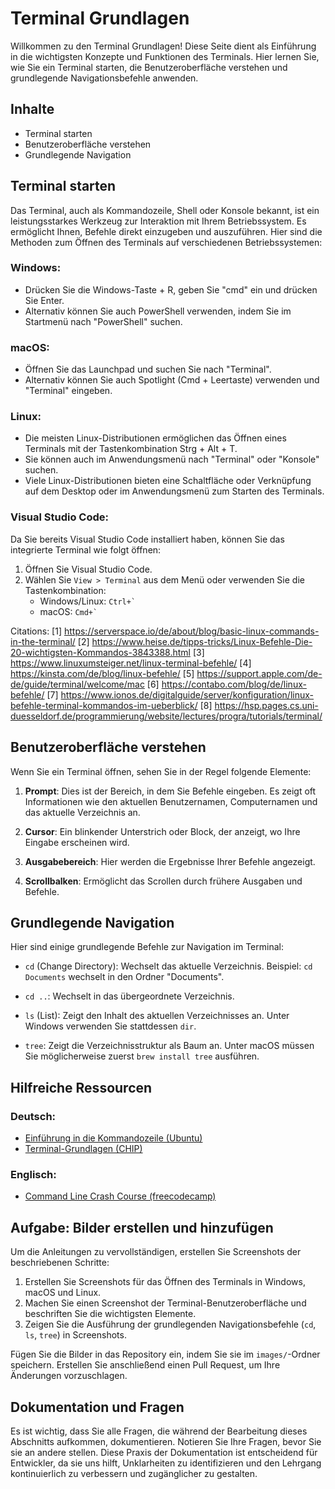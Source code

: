 # Terminal Grundlagen

Willkommen zu den Terminal Grundlagen! Diese Seite dient als Einführung in die wichtigsten Konzepte und Funktionen des Terminals. Hier lernen Sie, wie Sie ein Terminal starten, die Benutzeroberfläche verstehen und grundlegende Navigationsbefehle anwenden.

## Inhalte

- Terminal starten
- Benutzeroberfläche verstehen
- Grundlegende Navigation

## Terminal starten

Das Terminal, auch als Kommandozeile, Shell oder Konsole bekannt, ist ein leistungsstarkes Werkzeug zur Interaktion mit Ihrem Betriebssystem. Es ermöglicht Ihnen, Befehle direkt einzugeben und auszuführen. Hier sind die Methoden zum Öffnen des Terminals auf verschiedenen Betriebssystemen:

### Windows:
- Drücken Sie die Windows-Taste + R, geben Sie "cmd" ein und drücken Sie Enter.
- Alternativ können Sie auch PowerShell verwenden, indem Sie im Startmenü nach "PowerShell" suchen.

### macOS:
- Öffnen Sie das Launchpad und suchen Sie nach "Terminal".
- Alternativ können Sie auch Spotlight (Cmd + Leertaste) verwenden und "Terminal" eingeben.

### Linux:
- Die meisten Linux-Distributionen ermöglichen das Öffnen eines Terminals mit der Tastenkombination Strg + Alt + T.
- Sie können auch im Anwendungsmenü nach "Terminal" oder "Konsole" suchen.
- Viele Linux-Distributionen bieten eine Schaltfläche oder Verknüpfung auf dem Desktop oder im Anwendungsmenü zum Starten des Terminals.

### Visual Studio Code:
Da Sie bereits Visual Studio Code installiert haben, können Sie das integrierte Terminal wie folgt öffnen:
1. Öffnen Sie Visual Studio Code.
2. Wählen Sie `View > Terminal` aus dem Menü oder verwenden Sie die Tastenkombination:
   - Windows/Linux: ``Ctrl+` ``
   - macOS: ``Cmd+` ``



Citations:
[1] https://serverspace.io/de/about/blog/basic-linux-commands-in-the-terminal/
[2] https://www.heise.de/tipps-tricks/Linux-Befehle-Die-20-wichtigsten-Kommandos-3843388.html
[3] https://www.linuxumsteiger.net/linux-terminal-befehle/
[4] https://kinsta.com/de/blog/linux-befehle/
[5] https://support.apple.com/de-de/guide/terminal/welcome/mac
[6] https://contabo.com/blog/de/linux-befehle/
[7] https://www.ionos.de/digitalguide/server/konfiguration/linux-befehle-terminal-kommandos-im-ueberblick/
[8] https://hsp.pages.cs.uni-duesseldorf.de/programmierung/website/lectures/progra/tutorials/terminal/

## Benutzeroberfläche verstehen

Wenn Sie ein Terminal öffnen, sehen Sie in der Regel folgende Elemente:

1. **Prompt**: Dies ist der Bereich, in dem Sie Befehle eingeben. Es zeigt oft Informationen wie den aktuellen Benutzernamen, Computernamen und das aktuelle Verzeichnis an.

2. **Cursor**: Ein blinkender Unterstrich oder Block, der anzeigt, wo Ihre Eingabe erscheinen wird.

3. **Ausgabebereich**: Hier werden die Ergebnisse Ihrer Befehle angezeigt.

4. **Scrollbalken**: Ermöglicht das Scrollen durch frühere Ausgaben und Befehle.

## Grundlegende Navigation

Hier sind einige grundlegende Befehle zur Navigation im Terminal:

- `cd` (Change Directory): Wechselt das aktuelle Verzeichnis.
  Beispiel: `cd Documents` wechselt in den Ordner "Documents".

- `cd ..`: Wechselt in das übergeordnete Verzeichnis.

- `ls` (List): Zeigt den Inhalt des aktuellen Verzeichnisses an.
  Unter Windows verwenden Sie stattdessen `dir`.

- `tree`: Zeigt die Verzeichnisstruktur als Baum an.
  Unter macOS müssen Sie möglicherweise zuerst `brew install tree` ausführen.

## Hilfreiche Ressourcen

### Deutsch:
- [Einführung in die Kommandozeile (Ubuntu)](https://wiki.ubuntuusers.de/Einsteiger/Kommandozeile/)
- [Terminal-Grundlagen (CHIP)](https://praxistipps.chip.de/terminal-grundlagen-die-wichtigsten-befehle_41343)

### Englisch:
- [Command Line Crash Course (freecodecamp)](https://www.freecodecamp.org/news/command-line-for-beginners/)

## Aufgabe: Bilder erstellen und hinzufügen

Um die Anleitungen zu vervollständigen, erstellen Sie Screenshots der beschriebenen Schritte:

1. Erstellen Sie Screenshots für das Öffnen des Terminals in Windows, macOS und Linux.
2. Machen Sie einen Screenshot der Terminal-Benutzeroberfläche und beschriften Sie die wichtigsten Elemente.
3. Zeigen Sie die Ausführung der grundlegenden Navigationsbefehle (`cd`, `ls`, `tree`) in Screenshots.

Fügen Sie die Bilder in das Repository ein, indem Sie sie im `images/`-Ordner speichern. Erstellen Sie anschließend einen Pull Request, um Ihre Änderungen vorzuschlagen.

## Dokumentation und Fragen

Es ist wichtig, dass Sie alle Fragen, die während der Bearbeitung dieses Abschnitts aufkommen, dokumentieren. Notieren Sie Ihre Fragen, bevor Sie sie an andere stellen. Diese Praxis der Dokumentation ist entscheidend für Entwickler, da sie uns hilft, Unklarheiten zu identifizieren und den Lehrgang kontinuierlich zu verbessern und zugänglicher zu gestalten.
